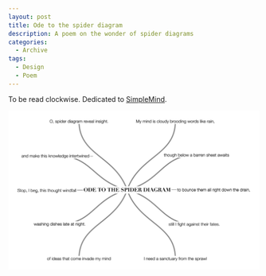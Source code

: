```yaml
---
layout: post
title: Ode to the spider diagram
description: A poem on the wonder of spider diagrams
categories:
  - Archive
tags:
  - Design
  - Poem
---
```

To be read clockwise. Dedicated to <a href="https://simplemind.eu">SimpleMind</a>.

![An ode to the spider diagram poem](../images/ODETOTHESPIDERDIAGRAM.png)

